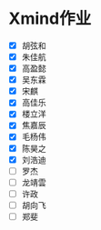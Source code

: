 # Xmind作业

- [X] 胡弦和
- [X] 朱佳航
- [X] 高盈懿
- [X] 吴东霖
- [X] 宋麒
- [X] 高佳乐
- [X] 楼立洋
- [X] 焦嘉辰
- [X] 毛杨伟
- [X] 陈昊之
- [X] 刘浩迪
- [ ] 罗杰
- [ ] 龙靖雲
- [ ] 许政
- [ ] 胡向飞
- [ ] 郑斐
